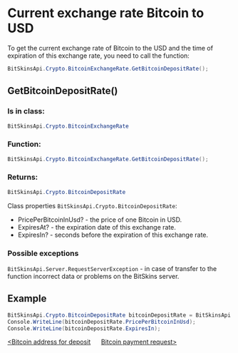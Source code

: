 ﻿# Current exchange rate Bitcoin to USD

To get the current exchange rate of Bitcoin to the USD and the time of expiration of this exchange rate, you need to call the function:

```csharp
BitSkinsApi.Crypto.BitcoinExchangeRate.GetBitcoinDepositRate();
```

## GetBitcoinDepositRate()

### Is in class:

```csharp
BitSkinsApi.Crypto.BitcoinExchangeRate
```

### Function:

```csharp
BitSkinsApi.Crypto.BitcoinExchangeRate.GetBitcoinDepositRate();
```

### Returns:

```csharp
BitSkinsApi.Crypto.BitcoinDepositRate
```

Class properties ```BitSkinsApi.Crypto.BitcoinDepositRate```:
* PricePerBitcoinInUsd? - the price of one Bitcoin in USD.
* ExpiresAt? - the expiration date of this exchange rate.
* ExpiresIn? - seconds before the expiration of this exchange rate.

### Possible exceptions
```BitSkinsApi.Server.RequestServerException``` - in case of transfer to the function incorrect data or problems on the BitSkins server.

## Example

```csharp
BitSkinsApi.Crypto.BitcoinDepositRate bitcoinDepositRate = BitSkinsApi.Crypto.BitcoinExchangeRate.GetBitcoinDepositRate();
Console.WriteLine(bitcoinDepositRate.PricePerBitcoinInUsd);
Console.WriteLine(bitcoinDepositRate.ExpiresIn);
```

[<Bitcoin address for deposit](https://github.com/dmitrydnl/BitSkinsApi/blob/master/docs/eng/crypto/bitcoin_deposit_address.md) &nbsp;&nbsp;&nbsp;&nbsp; [Bitcoin payment request>](https://github.com/dmitrydnl/BitSkinsApi/blob/master/docs/eng/crypto/create_bitcoin_deposit.md)